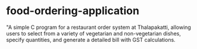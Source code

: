 # food-ordering-application
"A simple C program for a restaurant order system at Thalapakatti, allowing users to select from a variety of vegetarian and non-vegetarian dishes, specify quantities, and generate a detailed bill with GST calculations.
